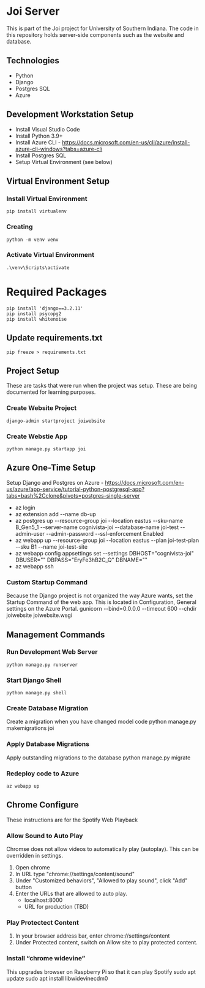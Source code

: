 # Joi Server
This is part of the Joi project for University of Southern Indiana.
The code in this repository holds server-side components such as the website and database.

## Technologies
* Python
* Django
* Postgres SQL
* Azure

## Development Workstation Setup
* Install Visual Studio Code
* Install Python 3.9+
* Install Azure CLI - https://docs.microsoft.com/en-us/cli/azure/install-azure-cli-windows?tabs=azure-cli
* Install Postgres SQL
* Setup Virtual Environment (see below)

## Virtual Environment Setup

### Install Virtual Environment
    pip install virtualenv

### Creating 
    python -m venv venv

### Activate Virtual Environment
    .\venv\Scripts\activate

# Required Packages
    pip install 'django==3.2.11'
    pip install psycopg2
    pip install whitenoise

## Update requirements.txt
    pip freeze > requirements.txt


## Project Setup
These are tasks that were run when the project was setup.  These are being documented for learning purposes.

### Create Website Project
    django-admin startproject joiwebsite  

### Create Webstie App
    python manage.py startapp joi     

## Azure One-Time Setup
Setup Django and Postgres on Azure - https://docs.microsoft.com/en-us/azure/app-service/tutorial-python-postgresql-app?tabs=bash%2Cclone&pivots=postgres-single-server

* az login
* az extension add --name db-up
* az postgres up --resource-group joi --location eastus --sku-name B_Gen5_1 --server-name cognivista-joi --database-name joi-test --admin-user <admin-username> --admin-password <admin-password> --ssl-enforcement Enabled
* az webapp up --resource-group joi --location eastus --plan joi-test-plan --sku B1 --name joi-test-site
* az webapp config appsettings set --settings DBHOST="cognivista-joi" DBUSER="<admin-username>" DBPASS="EryFe3hB2C_Q" DBNAME="<admin-password>"
* az webapp ssh


### Custom Startup Command
Because the Django project is not organized the way Azure wants, set the Startup Command of the web app.  This is located in Configuration, General settings on the Azure Portal.
    gunicorn --bind=0.0.0.0 --timeout 600 --chdir joiwebsite joiwebsite.wsgi

## Management Commands

### Run Development Web Server
    python manage.py runserver  

### Start Django Shell
    python manage.py shell

### Create Database Migration
Create a migration when you have changed model code
    python manage.py makemigrations joi

### Apply Database Migrations
Apply outstanding migrations to the database
    python manage.py migrate     

### Redeploy code to Azure
    az webapp up


## Chrome Configure
These instructions are for the Spotify Web Playback

### Allow Sound to Auto Play
Chromse does not allow videos to automatically play (autoplay).  This can be overridden in settings.
1. Open chrome
2. In URL type "chrome://settings/content/sound"
3. Under "Customized behaviors", "Allowed to play sound", click "Add" button
4. Enter the URLs that are allowed to auto play.
    * localhost:8000
    * URL for production (TBD)

### Play Protectect Content
1. In your browser address bar, enter chrome://settings/content
2. Under Protected content, switch on Allow site to play protected content.

### Install “chrome widevine”
This upgrades browser on Raspberry Pi so that it can play Spotify
    sudo apt update
    sudo apt install libwidevinecdm0